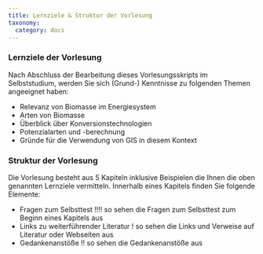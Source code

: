 ```yaml
---
title: Lernziele & Struktur der Vorlesung
taxonomy:
  category: docs
---
```


### Lernziele der Vorlesung

Nach Abschluss der Bearbeitung dieses Vorlesungsskripts im Selbststudium, werden Sie sich (Grund-) Kenntnisse zu folgenden Themen angeeignet haben:

- Relevanz von Biomasse im Energiesystem
- Arten von Biomasse
- Überblick über Konversionstechnologien
- Potenzialarten und -berechnung
- Gründe für die Verwendung von GIS in diesem Kontext

### Struktur der Vorlesung

Die Vorlesung besteht aus 5 Kapiteln inklusive Beispielen die Ihnen die oben genannten Lernziele vermitteln. Innerhalb eines Kapitels finden Sie folgende Elemente:

- Fragen zum Selbsttest
!!!! so sehen die Fragen zum Selbsttest zum Beginn eines Kapitels aus <br>
- Links zu weiterführender Literatur
! so sehen die Links und Verweise auf Literatur oder Webseiten aus <br>
- Gedankenanstöße
!! so sehen die Gedankenanstöße aus <br>
